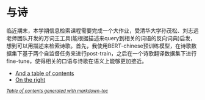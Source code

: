# 与诗 
临近期末，本学期信息检索课程需要完成一个大作业，受清华大学孙茂松、刘志远老师团队开发的万词王工具(能根据描述来query到相关的词语的反向词典)启发，想到可以用描述来检索诗歌。首先，我使用BERT-chinese预训练模型，在诗歌数据集下基于两个自监督任务来进行post-train，之后在一个诗歌翻译数据集下进行fine-tune，使得相关的口语与诗歌在语义上能够更加接近。
  * [And a table of contents](#and-a-table-of-contents)
  * [On the right](#on-the-right)

<small><i><a href='http://ecotrust-canada.github.io/markdown-toc/'>Table of contents generated with markdown-toc</a></i></small>
